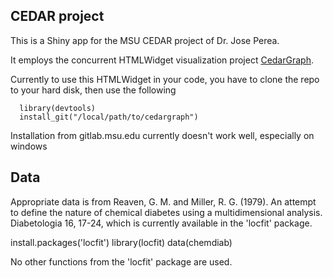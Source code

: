 CEDAR project
------

This is a  Shiny app for the MSU CEDAR project of Dr. Jose Perea. 

It employs the concurrent HTMLWidget visualization project [CedarGraph](https://gitlab.msu.edu/billspat/cedargraph).  

Currently to use this HTMLWidget in your code, you have to clone the repo to your hard disk, then use the following

      library(devtools)
      install_git("/local/path/to/cedargraph")
      
Installation from gitlab.msu.edu currently doesn't work well, especially on windows

Data
----

Appropriate data is from Reaven, G. M. and Miller, R. G. (1979). An attempt to define the nature of chemical diabetes using a multidimensional analysis. Diabetologia 16, 17-24, which is currently available in the 'locfit' package.  

   install.packages('locfit')
   library(locfit)
   data(chemdiab)

No other functions from the 'locfit' package are used. 

